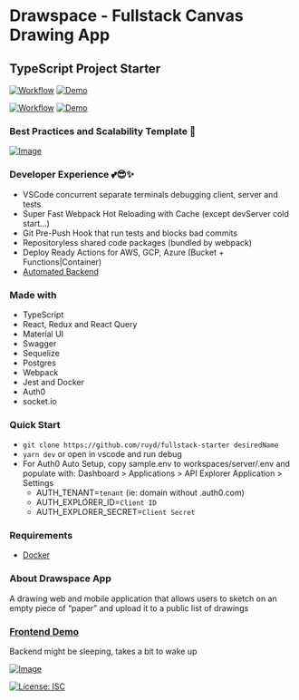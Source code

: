 # Drawspace - Fullstack Canvas Drawing App

## TypeScript Project Starter

[![Workflow](https://github.com/ruyd/fullstack-starter/actions/workflows/deploy-client.yml/badge.svg)](https://github.com/ruyd/fullstack-starter/actions/workflows/deploy-client.yml)
[![Demo](https://img.shields.io/badge/Deployment-GITHUB%20PAGES-GREEN.svg)](https://ruyd.github.io/fullstack-starter)

[![Workflow](https://github.com/ruyd/fullstack-starter/actions/workflows/deploy-server.yml/badge.svg)](https://github.com/ruyd/fullstack-starter/actions/workflows/deploy-server.yml)
[![Demo](https://img.shields.io/badge/Deployment-HEROKU-GREEN.svg)](https://drawspace-api.herokuapp.com/docs)

### Best Practices and Scalability Template 🙌

[![Image](https://raw.githubusercontent.com/ruyd/fullstack-starter/master/workspaces/client/src/features/home/images/lighthouse.png)](https://ruyd.github.io/fullstack-starter)

### Developer Experience 💕😎✨
- VSCode concurrent separate terminals debugging client, server and tests
- Super Fast Webpack Hot Reloading with Cache (except devServer cold start...)
- Git Pre-Push Hook that run tests and blocks bad commits
- Repositoryless shared code packages (bundled by webpack)
- Deploy Ready Actions for AWS, GCP, Azure (Bucket + Functions|Container)
- [Automated Backend](https://github.com/ruyd/automated-express-backend)
### Made with

- TypeScript
- React, Redux and React Query
- Material UI
- Swagger
- Sequelize
- Postgres
- Webpack
- Jest and Docker
- Auth0
- socket.io

### Quick Start

- `git clone https://github.com/ruyd/fullstack-starter desiredName`
- `yarn dev` or open in vscode and run debug  
- For Auth0 Auto Setup, copy sample.env to workspaces/server/.env and populate with:
  Dashboard > Applications > API Explorer Application > Settings
  - AUTH_TENANT=`tenant` (ie: domain without .auth0.com)
  - AUTH_EXPLORER_ID=`Client ID`
  - AUTH_EXPLORER_SECRET=`Client Secret`


### Requirements
- [Docker](https://www.docker.com/) 
### About Drawspace App

A drawing web and mobile application that allows users to sketch on an empty piece of “paper” and upload it to a public list of drawings

### [Frontend Demo](https://ruyd.github.io/fullstack-starter)

Backend might be sleeping, takes a bit to wake up

[![Image](https://raw.githubusercontent.com/ruyd/fullstack-starter/master/workspaces/client/src/features/home/images/self.PNG)](https://ruyd.github.io/fullstack-starter/draw)

[![License: ISC](https://img.shields.io/badge/License-ISC-blue.svg)](https://opensource.org/licenses/ISC)

